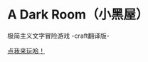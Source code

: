 A Dark Room（小黑屋）
=========

极简主义文字冒险游戏
   -craft翻译版-

[点我来玩哈！](http://crafteverywhere.github.io/adarkroom/)

